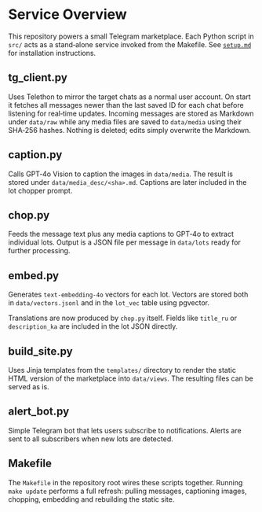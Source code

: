 # Service Overview

This repository powers a small Telegram marketplace.  Each Python script in
`src/` acts as a stand‑alone service invoked from the Makefile.  See
[`setup.md`](setup.md) for installation instructions.

## tg_client.py
Uses Telethon to mirror the target chats as a normal user account.  On start it
fetches all messages newer than the last saved ID for each chat before
listening for real‑time updates.  Incoming messages are stored as Markdown under
`data/raw` while any media files are saved to `data/media` using their SHA‑256
hashes.  Nothing is deleted; edits simply overwrite the Markdown.

## caption.py
Calls GPT‑4o Vision to caption the images in `data/media`.  The result is stored
under `data/media_desc/<sha>.md`.  Captions are later included in the lot
chopper prompt.

## chop.py
Feeds the message text plus any media captions to GPT‑4o to extract individual
lots.  Output is a JSON file per message in `data/lots` ready for further
processing.

## embed.py
Generates `text-embedding-4o` vectors for each lot.  Vectors are stored both in
`data/vectors.jsonl` and in the `lot_vec` table using pgvector.

Translations are now produced by `chop.py` itself.  Fields like
`title_ru` or `description_ka` are included in the lot JSON directly.

## build_site.py
Uses Jinja templates from the `templates/` directory to render the static HTML
version of the marketplace into `data/views`.  The resulting files can be served
as is.

## alert_bot.py
Simple Telegram bot that lets users subscribe to notifications.  Alerts are sent
to all subscribers when new lots are detected.

## Makefile
The `Makefile` in the repository root wires these scripts together.  Running
`make update` performs a full refresh: pulling messages, captioning images,
chopping, embedding and rebuilding the static site.
